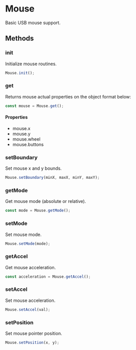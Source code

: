 # Mouse

Basic USB mouse support.

## Methods

### init

Initialize mouse routines.

```js
Mouse.init();
```

### get

Returns mouse actual properties on the object format below:

```js
const mouse = Mouse.get();
```

#### Properties

- mouse.x
- mouse.y
- mouse.wheel
- mouse.buttons

### setBoundary

Set mouse x and y bounds.

```js
Mouse.setBoundary(minX, maxX, minY, maxY);
```

### getMode

Get mouse mode (absolute or relative).

```js
const mode = Mouse.getMode();
```

### setMode

Set mouse mode.

```js
Mouse.setMode(mode);
```

### getAccel

Get mouse acceleration.

```js
const acceleration = Mouse.getAccel();
```

### setAccel

Set mouse acceleration.

```js
Mouse.setAccel(val);
```

### setPosition

Set mouse pointer position.

```js
Mouse.setPosition(x, y);
```